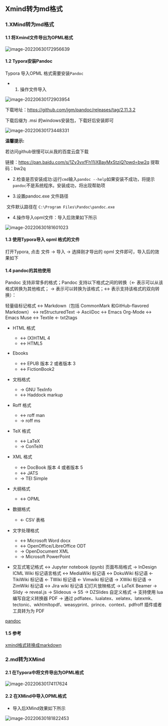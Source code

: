 ## Xmind转为md格式



### 1.XMind转为md格式

#### 1.1 将Xmind文件导出为OPML格式

![image-20220630172956639](https://whcoding.oss-cn-hangzhou.aliyuncs.com/img/image-20220630172956639.png)

#### 1.2 Typora安装Pandoc

Typora 导入OPML 格式需要安装`Pandoc`

- 1. 操作文件导入



![image-20220630172903954](https://whcoding.oss-cn-hangzhou.aliyuncs.com/img/image-20220630172903954.png)



下载地址：https://github.com/jgm/pandoc/releases/tag/2.11.3.2

下载后缀为 .msi 的windows安装包，下载好后安装即可

![image-20220630173448331](https://whcoding.oss-cn-hangzhou.aliyuncs.com/img/image-20220630173448331.png)



**温馨提示:**

若访问github很慢可以从我的百度云盘下载

链接：https://pan.baidu.com/s/1Zy3vxfFh11jXBayMxStziQ?pwd=bw2q 
提取码：bw2q



- 2.检查是否安装成功:运行`cmd`输入`pandoc --help`如果安装不成功，将提示`pandoc`不是系统程序。安装成功，将出现帮助项



- 3.设置pandoc.exe 文件路径

​     文件默认路径在 `C:\Program Files\Pandoc\pandoc.exe`



- 4.操作导入opml文件：导入后效果如下所示

![image-20220630181601023](https://whcoding.oss-cn-hangzhou.aliyuncs.com/img/image-20220630181601023.png)

#### 1.3 使用Typora导入 opml 格式的文件

打开Typora, 点击 文件 -> 导入 -> 选择刚才导出的 opml 文件即可，导入后的效果如下





#### 1.4 pandoc的其他使用

Pandoc 支持非常多的格式；Pandoc 支持以下格式之间的转换（← 表示可以从该格式转换为其他格式； → 表示可以转换为该格式；↔︎ 表示支持该格式的双向转换）：

轻量级标记格式
↔︎ Markdown（包括 CommonMark 和GitHub-flavored Markdown）
↔︎ reStructuredText
→ AsciiDoc
↔︎ Emacs Org-Mode
↔︎ Emacs Muse
↔︎ Textile
← txt2tags

- HTML 格式
  - ↔︎ (X)HTML 4
  - ↔︎ HTML5

- Ebooks

  - ↔︎ EPUB 版本 2 或者版本 3
  - ↔︎ FictionBook2

- 文档格式

  - → GNU TexInfo
  - ↔︎ Haddock markup

- Roff 格式

  - ↔︎ roff man
  - → roff ms

- TeX 格式

  - ↔︎ LaTeX
  - → ConTeXt

- XML 格式

  - ↔︎ DocBook 版本 4 或者版本 5
  - ↔︎ JATS
  - → TEI Simple

- 大纲格式

  - ↔︎ OPML

- 数据格式

  - ← CSV 表格

- 文字处理格式

  - ↔︎ Microsoft Word docx
  - ↔︎ OpenOffice/LibreOffice ODT
  - → OpenDocument XML
  - → Microsoft PowerPoint

- 交互式笔记格式
  ↔︎ Jupyter notebook (ipynb)
  页面布局格式
  → InDesign ICML
  Wiki 标记语言格式
  ↔︎ MediaWiki 标记语
  ↔︎ DokuWiki 标记语
  ← TikiWiki 标记语
  ← TWiki 标记语
  ← Vimwiki 标记语
  → XWiki 标记语
  → ZimWiki 标记语
  ↔︎ Jira wiki 标记语
  幻灯片放映格式
  → LaTeX Beamer
  → Slidy
  → reveal.js
  → Slideous
  → S5
  → DZSlides
  自定义格式
  → 支持使用 lua 编写自定义转换器
  PDF
  → 通过 pdflatex、lualatex、xelatex、latexmk、tectonic、wkhtmltopdf、weasyprint、prince、context、pdfroff 插件或者工具转为为 PDF

  

[pandoc](https://pandoc.org/MANUAL.html)

#### 1.5 参考

[xmind格式转换成markdown](https://www.cnblogs.com/hi3254014978/p/14317868.html)

### 2.md转为XMind



#### 2.1 在Typora中将文件导出为OPML格式

![image-20220630174117624](https://whcoding.oss-cn-hangzhou.aliyuncs.com/img/image-20220630174117624.png)

#### 2.2 在XMind中导入OPML格式

- 导入后XMind效果如下所示

![image-20220630181822453](https://whcoding.oss-cn-hangzhou.aliyuncs.com/img/image-20220630181822453.png)